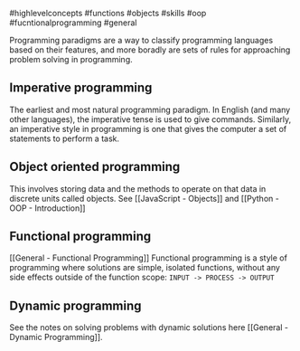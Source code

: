 #highlevelconcepts #functions #objects #skills #oop #fucntionalprogramming #general

Programming paradigms are a way to classify programming languages based on their features, and more boradly are sets of rules for approaching problem solving in programming.

## Imperative programming
The earliest and most natural programming paradigm. In English (and many other languages), the imperative tense is used to give commands. Similarly, an imperative style in programming is one that gives the computer a set of statements to perform a task.

## Object oriented programming
This involves storing data and the methods to operate on that data in discrete units called objects. See [[JavaScript - Objects]] and [[Python - OOP - Introduction]]

## Functional programming
[[General - Functional Programming]]
Functional programming is a style of programming where solutions are simple, isolated functions, without any side effects outside of the function scope: `INPUT -> PROCESS -> OUTPUT`

## Dynamic programming 
See the notes on solving problems with dynamic solutions here [[General - Dynamic Programming]].